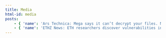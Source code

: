 ```yaml
---
title: Media
html-id: media
posts:
    - { 'name': 'Ars Technica: Mega says it can’t decrypt your files. New POC exploit shows otherwise', 'link': 'https://arstechnica.com/information-technology/2022/06/mega-says-it-cant-decrypt-your-files-new-poc-exploit-shows-otherwise/' }
    - { 'name': 'ETHZ News: ETH researchers discover vulnerabilities in Mega cloud service', 'link': 'https://ethz.ch/en/news-and-events/eth-news/news/2022/06/vulnerabilities-in-mega-cloud-service.html' }
---
```


